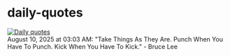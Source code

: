 # daily-quotes
[![Daily quotes](https://github.com/ceepu8/daily-quotes/actions/workflows/daily-quote.yml/badge.svg)](https://github.com/ceepu8/daily-quotes/actions/workflows/daily-quote.yml)<br/>
August 10, 2025 at 03:03 AM: "Take Things As They Are. Punch When You Have To Punch. Kick When You Have To Kick." - Bruce Lee
